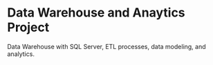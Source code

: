 # Data Warehouse and Anaytics Project

Data Warehouse with SQL Server, ETL processes, data modeling, and analytics.
